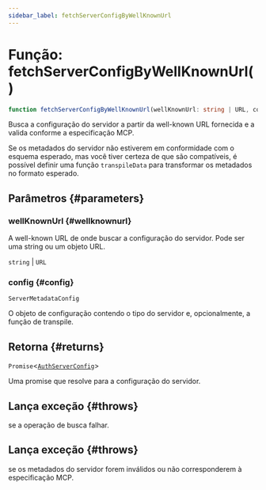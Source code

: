 ```yaml
---
sidebar_label: fetchServerConfigByWellKnownUrl
---
```


# Função: fetchServerConfigByWellKnownUrl()

```ts
function fetchServerConfigByWellKnownUrl(wellKnownUrl: string | URL, config: ServerMetadataConfig): Promise<AuthServerConfig>;
```

Busca a configuração do servidor a partir da well-known URL fornecida e a valida conforme a especificação MCP.

Se os metadados do servidor não estiverem em conformidade com o esquema esperado, mas você tiver certeza de que são compatíveis, é possível definir uma função `transpileData` para transformar os metadados no formato esperado.

## Parâmetros {#parameters}

### wellKnownUrl {#wellknownurl}

A well-known URL de onde buscar a configuração do servidor. Pode ser uma string ou um objeto URL.

`string` | `URL`

### config {#config}

`ServerMetadataConfig`

O objeto de configuração contendo o tipo do servidor e, opcionalmente, a função de transpile.

## Retorna {#returns}

`Promise`\<[`AuthServerConfig`](/references/js/type-aliases/AuthServerConfig.md)\>

Uma promise que resolve para a configuração do servidor.

## Lança exceção {#throws}

se a operação de busca falhar.

## Lança exceção {#throws}

se os metadados do servidor forem inválidos ou não corresponderem à especificação MCP.